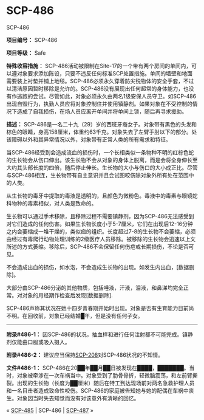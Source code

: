 # SCP-486
                        




SCP-486



**项目编号：** SCP-486

**项目等级：** Safe

**特殊收容措施：** SCP-486活动被限制在Site-17的一个带有两个房间的单间内，可以遵对象要求添加陈设，只要不违反任何标准SCP处置措施。单间的墙壁和地面需要装上衬垫并铺上地毯。SCP-486必须永久穿着防尖锐物体的安全手套，不过以清洁原因暂时移除是允许的。SCP-486没有展现出任何超常的身体能力，也没有作逃跑的尝试。尽管如此，对象必须永久由两名1级安保人员守卫。如SCP-486出现自毁行为，执勤人员应将对象控制住并使用镇静剂。如果对象在不受控制的情况下造成了自我损伤，在场人员应离开单间并将单间上锁，随后再寻求援助。

**描述：** SCP-486是一名二十九（29）岁的西班牙裔女子。对象带有黑色的头发和棕色的眼睛，身高158厘米，体重约63千克。对象失去了左臂手肘以下的部分。处该障碍以外和其异常情况以外，对象带有正常人类的所有需求和特征。

当SCP-486经受到会造成流血的损伤时，一个长相类似一条物种不明的红棕色蛇的生长物会从伤口伸出。该生长物不会从对象的身体上脱离，而是会将全身伸长至大约其头部长度的四倍，随后停止伸长。生长物的大小与伤口的大小成正比。尽管与SCP-486相连，生长物带有自主意识并且会试图咬伤除对象外所有处在范围中的人类。

从生长物的毒牙中提取的毒液是透明的，且颜色为微粉色。毒液中的毒素与眼镜蛇科物种的毒素相似，对人类是致命的。

生长物可以通过手术移除，且移除过程不需要镇静剂，因为SCP-486无法感受到对它们造成的任何伤害。如果生长物长度小于5-7厘米，它们在出现后12-16分钟之内会萎缩成一堆干燥的，类似痂的组织。长度超过7-8的生长物不会萎缩，必须由经过有毒爬行动物处理训练的2级医疗人员移除。被移除的生长物会迅速以上文所述的方式萎缩。移除后，SCP-486不会保留任何伤疤或长期损伤，不论是否可见。

不会造成出血的损伤，如水泡，不会造成生长物的出现。如发生内出血，[数据删除]。

大部分由SCP-486分泌的其他物质，包括唾液，汗液，泪液，和鼻涕均完全正常。对对象的月经期作检查后发现[数据删除].

SCP-486声称其状况在她十四岁青春期开始时出现。对象是否有生育能力目前尚不明。在回收前，对象已经结婚█年，但是没有任何子女。


---

**附录#486-1：** 因SCP-486的状况，抽血样和进行任何注射都不可能完成。镇静剂仅能由口服或吸入摄入。

**附录#486-2：** 建议应当保持[SCP-208](/scp-208)对SCP-486状况的不知情。

**文件#486-1：** SCP-486在20██年██月██日被发现在████，███████。当时，对象被牵涉在一次车祸当中。对象受到了肋骨骨折，轻微脑震荡，和左前臂撕裂。出现的生长物（长度为██厘米）随后在特工到达现场前对两名急救护理人员和一名目击者造成致命性咬伤。SCP-486的家庭被告知她与她的配偶在车祸中丧生。对象因当时失去知觉而没有对该意外有清晰的回忆。



« [SCP-485](/scp-485) | SCP-486 | [SCP-487](/scp-487) »





                    